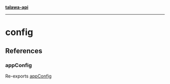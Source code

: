 [**talawa-api**](../README.md)

***

# config

## References

### appConfig

Re-exports [appConfig](appConfig/variables/appConfig.md)
